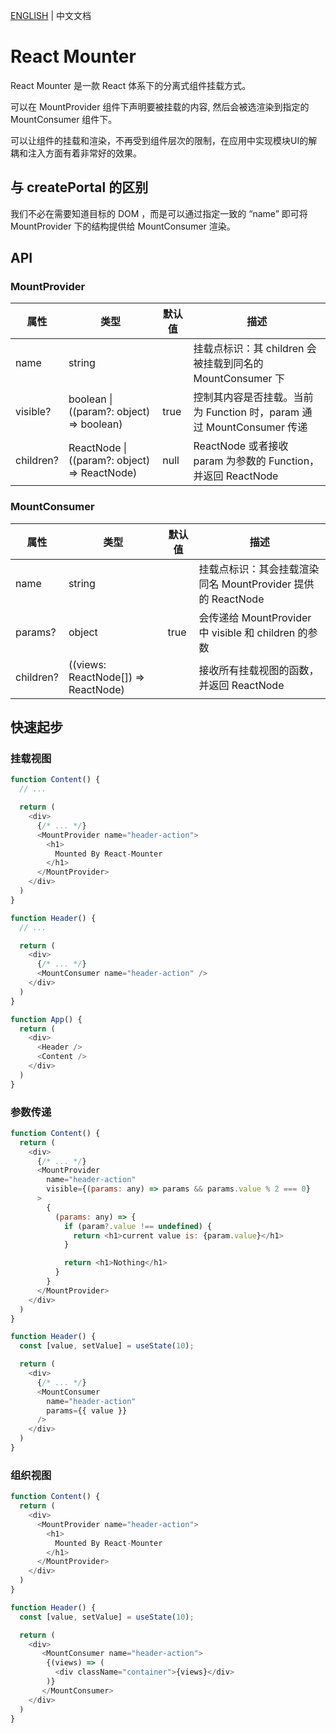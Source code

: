 [ENGLISH](./README.md) | 中文文档

# React Mounter
React Mounter 是一款 React 体系下的分离式组件挂载方式。

可以在 MountProvider 组件下声明要被挂载的内容, 然后会被选渲染到指定的 MountConsumer 组件下。 

可以让组件的挂载和渲染，不再受到组件层次的限制，在应用中实现模块UI的解耦和注入方面有着非常好的效果。

## 与 createPortal 的区别
我们不必在需要知道目标的 DOM ，而是可以通过指定一致的 “name” 即可将 MountProvider 下的结构提供给 MountConsumer 渲染。

## API
### MountProvider
| 属性 | 类型 | 默认值 | 描述 |
| --- | --- | --- | --- |
| name | string |  | 挂载点标识：其 children 会被挂载到同名的 MountConsumer 下 |
| visible? | boolean &#124; ((param?: object) => boolean) | true | 控制其内容是否挂载。当前为 Function 时，param 通过 MountConsumer 传递 |
| children? | ReactNode &#124; ((param?: object) => ReactNode) | null | ReactNode 或者接收 param 为参数的 Function，并返回 ReactNode |

### MountConsumer
| 属性 | 类型 | 默认值 | 描述 |
| --- | --- | --- | --- |
| name | string |  | 挂载点标识：其会挂载渲染同名 MountProvider 提供的 ReactNode |
| params? | object | true | 会传递给 MountProvider 中 visible 和 children 的参数 |
| children? | ((views: ReactNode[]) => ReactNode) |  | 接收所有挂载视图的函数，并返回 ReactNode |

## 快速起步
### 挂载视图
```javascript
function Content() {
  // ...

  return (
    <div>
      {/* ... */}
      <MountProvider name="header-action">
        <h1>
          Mounted By React-Mounter
        </h1>
      </MountProvider>
    </div>
  )
}

function Header() {
  // ...

  return (
    <div>
      {/* ... */}
      <MountConsumer name="header-action" />
    </div>
  )
}

function App() {
  return (
    <div>
      <Header />
      <Content />
    </div>
  )
}
```

### 参数传递
```javascript
function Content() {
  return (
    <div>
      {/* ... */}
      <MountProvider 
        name="header-action"
        visible={(params: any) => params && params.value % 2 === 0}
      >
        {
          (params: any) => {
            if (param?.value !== undefined) {
              return <h1>current value is: {param.value}</h1>
            }

            return <h1>Nothing</h1>
          } 
        }
      </MountProvider>
    </div>
  )
}

function Header() {
  const [value, setValue] = useState(10);

  return (
    <div>
      {/* ... */}
      <MountConsumer 
        name="header-action" 
        params={{ value }}
      />
    </div>
  )
}
```

### 组织视图
```javascript
function Content() {
  return (
    <div>
      <MountProvider name="header-action">
        <h1>
          Mounted By React-Mounter
        </h1>
      </MountProvider>
    </div>
  )
}

function Header() {
  const [value, setValue] = useState(10);

  return (
    <div>
       <MountConsumer name="header-action">
        {(views) => (
          <div className="container">{views}</div>
        )}
       </MountConsumer>
    </div>
  )
}
```